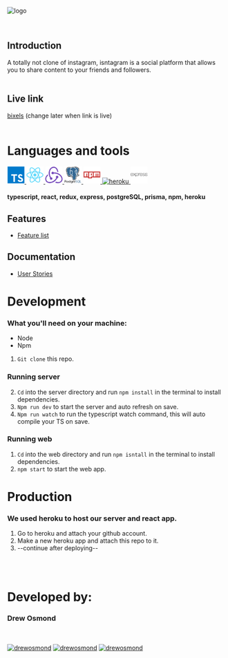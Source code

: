![logo](https://i.imgur.com/gkoiKBH.png)

</br>

## Introduction

A totally not clone of instagram, isntagram is a social platform that allows you to share content to your friends and followers.
</br>
</br>

## Live link

[bixels](https://bixels.netlify.app/) (change later when link is live)
</br>
</br>

# Languages and tools

<p>
  <a href="https://www.typescriptlang.org/" target="_blank" rel="noreferrer"> <img src="https://raw.githubusercontent.com/devicons/devicon/2ae2a900d2f041da66e950e4d48052658d850630/icons/typescript/typescript-plain.svg" alt="typescript" width="40" height="40"/> </a> 
  <a href="https://reactjs.org/" target="_blank" rel="noreferrer"> <img src="https://raw.githubusercontent.com/devicons/devicon/2ae2a900d2f041da66e950e4d48052658d850630/icons/react/react-original.svg" alt="reactjs" width="40" height="40"/> </a>
  <a href="https://redux.js.org/" target="_blank" rel="noreferrer"> <img src="https://raw.githubusercontent.com/devicons/devicon/2ae2a900d2f041da66e950e4d48052658d850630/icons/redux/redux-original.svg" alt="redux" width="40" height="40"/> </a>
  <a href="https://www.postgresql.org/" target="_blank" rel="noreferrer"> <img src="https://raw.githubusercontent.com/devicons/devicon/2ae2a900d2f041da66e950e4d48052658d850630/icons/postgresql/postgresql-original-wordmark.svg" alt="postgreSQL" width="40" height="40"/> </a>
  <a href="https://www.npmjs.com/" target="_blank" rel="noreferrer"> <img src="https://raw.githubusercontent.com/devicons/devicon/2ae2a900d2f041da66e950e4d48052658d850630/icons/npm/npm-original-wordmark.svg" alt="npm" width="40" height="40"/> </a>
  <a href="https://heroku.com" target="_blank" rel="noreferrer"> <img src="https://www.vectorlogo.zone/logos/heroku/heroku-icon.svg" alt="heroku" width="40" height="40"/> </a> 
    <a href="https://expressjs.com/" target="_blank" rel="noreferrer"> <img src="https://raw.githubusercontent.com/devicons/devicon/2ae2a900d2f041da66e950e4d48052658d850630/icons/express/express-original-wordmark.svg" alt="express" width="40" height="40"/> </a> 
 </p>

#### typescript, react, redux, express, postgreSQL, prisma, npm, heroku

## Features

- [Feature list](https://github.com/DrewOsmond/bixel/wiki/Features)

## Documentation

- [User Stories](https://github.com/DrewOsmond/bixel/wiki/User-Stories)

# Development

### What you'll need on your machine:

- Node
- Npm

1. `Git clone` this repo.

### Running server

2. `Cd` into the server directory and run `npm install` in the terminal to install dependencies.
3. `Npm run dev` to start the server and auto refresh on save.
4. `Npm run watch` to run the typescript watch command, this will auto compile your TS on save.

### Running web

1. `Cd` into the web directory and run `npm isntall` in the terminal to install dependencies.
2. `npm start` to start the web app.

# Production

### We used heroku to host our server and react app.

1. Go to heroku and attach your github account.
2. Make a new heroku app and attach this repo to it.
3. --continue after deploying--

</br>
</br>

# Developed by:

### Drew Osmond

</br>

<p align="left">
<a href="https://twitter.com/drewosmond" target="blank"><img align="center" src="https://raw.githubusercontent.com/rahuldkjain/github-profile-readme-generator/master/src/images/icons/Social/twitter.svg" alt="drewosmond" height="30" width="40" /></a>
<a href="https://linkedin.com/in/drewosmond" target="blank"><img align="center" src="https://raw.githubusercontent.com/rahuldkjain/github-profile-readme-generator/master/src/images/icons/Social/linked-in-alt.svg" alt="drewosmond" height="30" width="40" /></a> <a href="https://github.com/drewosmond" target="blank"><img align="center" src="https://i.imgur.com/brWzMWU.png" alt="drewosmond" height="30" width="30" /></a>
</p>
